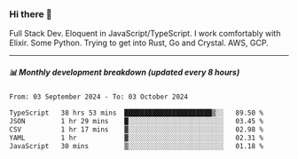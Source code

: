 ### Hi there 👋

Full Stack Dev. Eloquent in JavaScript/TypeScript. I work comfortably with Elixir. Some Python. Trying to get into Rust, Go and Crystal. AWS, GCP.

***

##### 📊 Monthly development breakdown (updated every 8 hours)

<!--START_SECTION:waka-->

```txt
From: 03 September 2024 - To: 03 October 2024

TypeScript   38 hrs 53 mins  ██████████████████████▒░░   89.50 %
JSON         1 hr 29 mins    █░░░░░░░░░░░░░░░░░░░░░░░░   03.45 %
CSV          1 hr 17 mins    ▓░░░░░░░░░░░░░░░░░░░░░░░░   02.98 %
YAML         1 hr            ▓░░░░░░░░░░░░░░░░░░░░░░░░   02.31 %
JavaScript   30 mins         ▒░░░░░░░░░░░░░░░░░░░░░░░░   01.18 %
```

<!--END_SECTION:waka-->
